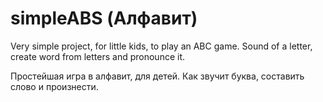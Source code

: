 # simpleABS (Алфавит)
Very simple project, for little kids, to play an ABC game. Sound of a letter, create word from letters and pronounce it.

Простейшая игра в алфавит, для детей. Как звучит буква, составить слово и произнести.
